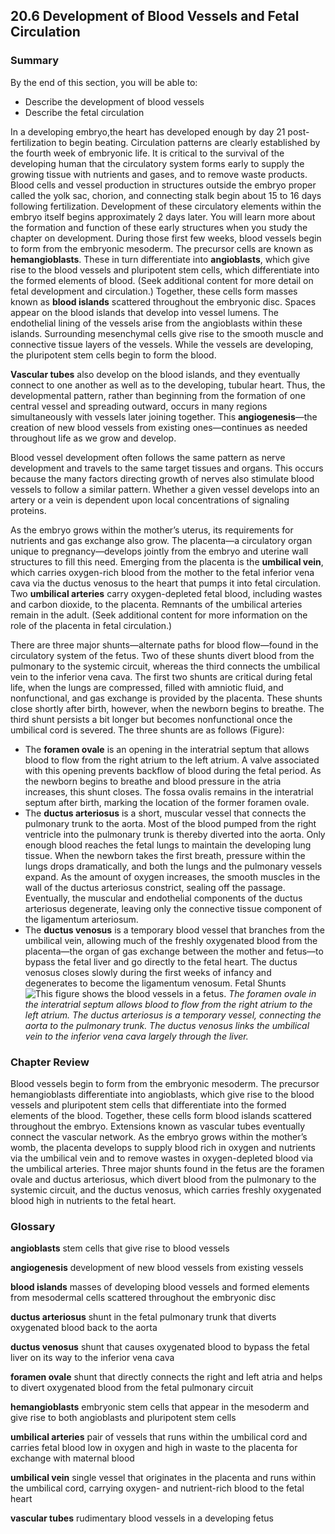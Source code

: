 ##  20.6 Development of Blood Vessels and Fetal Circulation 

### Summary

By the end of this section, you will be able to: 

  - Describe the development of blood vessels
  - Describe the fetal circulation

In a developing embryo,the heart has developed enough by day 21 post-fertilization to begin beating. Circulation patterns are clearly established by the fourth week of embryonic life. It is critical to the survival of the developing human that the circulatory system forms early to supply the growing tissue with nutrients and gases, and to remove waste products. Blood cells and vessel production in structures outside the embryo proper called the yolk sac, chorion, and connecting stalk begin about 15 to 16 days following fertilization. Development of these circulatory elements within the embryo itself begins approximately 2 days later. You will learn more about the formation and function of these early structures when you study the chapter on development. During those first few weeks, blood vessels begin to form from the embryonic mesoderm. The precursor cells are known as **hemangioblasts**. These in turn differentiate into **angioblasts**, which give rise to the blood vessels and pluripotent stem cells, which differentiate into the formed elements of blood. (Seek additional content for more detail on fetal development and circulation.) Together, these cells form masses known as **blood islands** scattered throughout the embryonic disc. Spaces appear on the blood islands that develop into vessel lumens. The endothelial lining of the vessels arise from the angioblasts within these islands. Surrounding mesenchymal cells give rise to the smooth muscle and connective tissue layers of the vessels. While the vessels are developing, the pluripotent stem cells begin to form the blood.

**Vascular tubes** also develop on the blood islands, and they eventually connect to one another as well as to the developing, tubular heart. Thus, the developmental pattern, rather than beginning from the formation of one central vessel and spreading outward, occurs in many regions simultaneously with vessels later joining together. This **angiogenesis**—the creation of new blood vessels from existing ones—continues as needed throughout life as we grow and develop.

Blood vessel development often follows the same pattern as nerve development and travels to the same target tissues and organs. This occurs because the many factors directing growth of nerves also stimulate blood vessels to follow a similar pattern. Whether a given vessel develops into an artery or a vein is dependent upon local concentrations of signaling proteins.

As the embryo grows within the mother’s uterus, its requirements for nutrients and gas exchange also grow. The placenta—a circulatory organ unique to pregnancy—develops jointly from the embryo and uterine wall structures to fill this need. Emerging from the placenta is the **umbilical vein**, which carries oxygen-rich blood from the mother to the fetal inferior vena cava via the ductus venosus to the heart that pumps it into fetal circulation. Two **umbilical arteries** carry oxygen-depleted fetal blood, including wastes and carbon dioxide, to the placenta. Remnants of the umbilical arteries remain in the adult. (Seek additional content for more information on the role of the placenta in fetal circulation.)

There are three major shunts—alternate paths for blood flow—found in the circulatory system of the fetus. Two of these shunts divert blood from the pulmonary to the systemic circuit, whereas the third connects the umbilical vein to the inferior vena cava. The first two shunts are critical during fetal life, when the lungs are compressed, filled with amniotic fluid, and nonfunctional, and gas exchange is provided by the placenta. These shunts close shortly after birth, however, when the newborn begins to breathe. The third shunt persists a bit longer but becomes nonfunctional once the umbilical cord is severed. The three shunts are as follows (Figure):

  - The **foramen ovale** is an opening in the interatrial septum that allows blood to flow from the right atrium to the left atrium. A valve associated with this opening prevents backflow of blood during the fetal period. As the newborn begins to breathe and blood pressure in the atria increases, this shunt closes. The fossa ovalis remains in the interatrial septum after birth, marking the location of the former foramen ovale.
  - The **ductus arteriosus** is a short, muscular vessel that connects the pulmonary trunk to the aorta. Most of the blood pumped from the right ventricle into the pulmonary trunk is thereby diverted into the aorta. Only enough blood reaches the fetal lungs to maintain the developing lung tissue. When the newborn takes the first breath, pressure within the lungs drops dramatically, and both the lungs and the pulmonary vessels expand. As the amount of oxygen increases, the smooth muscles in the wall of the ductus arteriosus constrict, sealing off the passage. Eventually, the muscular and endothelial components of the ductus arteriosus degenerate, leaving only the connective tissue component of the ligamentum arteriosum.
  - The **ductus venosus** is a temporary blood vessel that branches from the umbilical vein, allowing much of the freshly oxygenated blood from the placenta—the organ of gas exchange between the mother and fetus—to bypass the fetal liver and go directly to the fetal heart. The ductus venosus closes slowly during the first weeks of infancy and degenerates to become the ligamentum venosum.
Fetal Shunts ![This figure shows the blood vessels in a fetus.][1] _The foramen ovale in the interatrial septum allows blood to flow from the right atrium to the left atrium. The ductus arteriosus is a temporary vessel, connecting the aorta to the pulmonary trunk. The ductus venosus links the umbilical vein to the inferior vena cava largely through the liver._

### Chapter Review

Blood vessels begin to form from the embryonic mesoderm. The precursor hemangioblasts differentiate into angioblasts, which give rise to the blood vessels and pluripotent stem cells that differentiate into the formed elements of the blood. Together, these cells form blood islands scattered throughout the embryo. Extensions known as vascular tubes eventually connect the vascular network. As the embryo grows within the mother’s womb, the placenta develops to supply blood rich in oxygen and nutrients via the umbilical vein and to remove wastes in oxygen-depleted blood via the umbilical arteries. Three major shunts found in the fetus are the foramen ovale and ductus arteriosus, which divert blood from the pulmonary to the systemic circuit, and the ductus venosus, which carries freshly oxygenated blood high in nutrients to the fetal heart.

### Glossary

**angioblasts** stem cells that give rise to blood vessels

**angiogenesis** development of new blood vessels from existing vessels

**blood islands** masses of developing blood vessels and formed elements from mesodermal cells scattered throughout the embryonic disc

**ductus arteriosus** shunt in the fetal pulmonary trunk that diverts oxygenated blood back to the aorta

**ductus venosus** shunt that causes oxygenated blood to bypass the fetal liver on its way to the inferior vena cava

**foramen ovale** shunt that directly connects the right and left atria and helps to divert oxygenated blood from the fetal pulmonary circuit

**hemangioblasts** embryonic stem cells that appear in the mesoderm and give rise to both angioblasts and pluripotent stem cells

**umbilical arteries** pair of vessels that runs within the umbilical cord and carries fetal blood low in oxygen and high in waste to the placenta for exchange with maternal blood

**umbilical vein** single vessel that originates in the placenta and runs within the umbilical cord, carrying oxygen- and nutrient-rich blood to the fetal heart

**vascular tubes** rudimentary blood vessels in a developing fetus

   [1]: https://cnx.org/resources/822fb6453cd462e1e8796f8997af13a5c6e75bb9/2139_Fetal_Circulation.jpg

